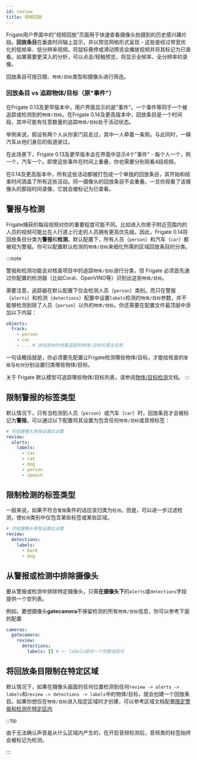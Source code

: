 ```yaml
---
id: review
title: 视频回放
---
```


Frigate用户界面中的"视频回放"页面用于快速查看摄像头拍摄到的历史感兴趣片段。**回放条目**在垂直时间轴上显示，并以预览网格形式呈现 - 这些是经过带宽优化的低帧率、低分辨率视频。将鼠标悬停或滑动预览会播放视频并将其标记为已查看。如果需要更深入的分析，可以点击/轻触预览，将显示全帧率、全分辨率的录像。

回放条目可按日期、`物体/目标`类型和摄像头进行筛选。

### 回放条目 vs 追踪物体/目标（原"事件"）

在Frigate 0.13及更早版本中，用户界面显示的是"事件"。一个事件等同于一个被追踪或检测到的`物体/目标`。在Frigate 0.14及更高版本中，回放条目是一个时间段，其中可能有任意数量的追踪`物体/目标`处于活动状态。

举例来说，假设有两个人从你家门前走过，其中一人牵着一条狗。与此同时，一辆汽车从他们身后的街道驶过。

在此场景下，Frigate 0.13及更早版本会在界面中显示4个"事件" - 每个人一个，狗一个，汽车一个。即使这些事件在时间上重叠，你也需要分别观看4段视频。

在0.14及更高版本中，所有这些活动都被打包成一个单独的回放条目，其开始和结束时间涵盖了所有这些活动。同一摄像头的回放条目不会重叠。一旦你观看了该摄像头的那段时间录像，它就会被标记为已查看。

## 警报与检测 <Badge type="tip" text="0.14.0 和 以上版本" />

Frigate捕获的每段视频对你的重要程度可能不同。比如进入你房子附近范围内的人员的视频可能比在人行道上行走的人员拥有更高优先级。因此，Frigate 0.14将回放条目分类为**警报**和**检测**。默认配置下，所有人员（`person`）和汽车（`car`）都被视为警报。你可以配置默认检测的`物体/目标`来细化所需的区域回放条目的分类。

:::note

警报和检测功能会对核查项目中的追踪`物体/目标`进行分类，但 Frigate 必须首先通过你配置的检测器（比如Coral、OpenVINO等）识别出这些`物体/目标`。

需要注意，追踪器在默认配置下仅会检测人员（`person`）类别。而只在警报（`alerts`）和检测（`detections`）配置中设置`labels`检测的`物体/目标`参数，并不能够检测到除了人员（`person`）以外的`物体/目标`。你还需要在配置文件最顶层中添加以下内容：

```yaml
objects:
  track:
    - person
    - car
    - ... # 添加其他你想要追踪的物体/目标的英文名称
```

一句话概括就是，你必须要先配置让Frigate检测哪些物体/目标，才能给核查的`警报`与`检测`分别设置归类哪些物体/目标。

关于 Frigate 默认模型可追踪哪些物体/目标列表，请参阅[物体/目标检测](objects.md)文档。
:::

## 限制警报的标签类型

默认情况下，只有当检测到人员（`person`）或汽车（`car`）时，回放条目才会被标记为**警报**。可以通过以下配置将其设置为包含任何`物体/目标`或音频标签：

```yaml
# 可给摄像头单独设置此设置
review:
  alerts:
    labels:
      - car
      - cat
      - dog
      - person
      - speech
```

## 限制检测的标签类型

一般来说，如果不符合`警报`条件的话应该归类为`检测`。但是，可以进一步过滤检测，使`检测`类别中仅包含某些标签或某些区域。

```yaml
# 可给摄像头单独设置此设置
review:
  detections:
    labels:
      - bark
      - dog
```

## 从警报或检测中排除摄像头

要从警报或检测中排除特定摄像头，只需**在摄像头下**的`alerts`或`detections`字段提供一个空列表。

例如，要想摄像头**gatecamera**不保留检测的所有`物体/目标`信息，你可以参考下面的配置

```yaml
cameras:
  gatecamera:
    review:
      detections:
        labels: [] # <- labels提供一个空数组即可
```

## 将回放条目限制在特定区域

默认情况下，如果在摄像头画面的任何位置检测到任何`review -> alerts -> labels`和`review -> detections -> labels`中的物体/目标，就会创建一个回放条目。如果你想仅在`物体/目标`进入指定区域时才创建，可以参考区域文档配置[限定警报和检测在特定区内](./zones.md#限定警报和检测在特定区内)

:::tip

由于无法确认声音是从什么区域内产生的，在开启音频检测后，音频类的标签始终会被标记为检测。

:::